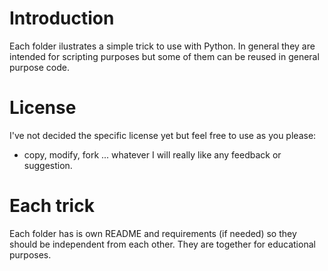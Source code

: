 # Introduction
Each folder ilustrates a simple trick to use with Python. In general they are intended
for scripting purposes but some of them can be reused in general purpose code.

# License

I've not decided the specific license yet but feel free to use as you please:
- copy, modify, fork ... whatever
I will really like any feedback or suggestion.

# Each trick
Each folder has is own README and requirements (if needed) so they should be independent
from each other. They are together for educational purposes.